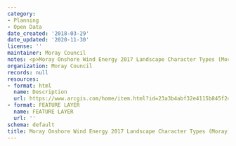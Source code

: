 ```yaml
---
category:
- Planning
- Open Data
date_created: '2018-03-29'
date_updated: '2020-11-30'
license: ''
maintainer: Moray Council
notes: <p>Moray Onshore Wind Energy 2017 Landscape Character Types (Moray)</p>
organization: Moray Council
records: null
resources:
- format: html
  name: Description
  url: https://www.arcgis.com/home/item.html?id=23a3b4abf32e4115b845f2489843c5c1
- format: FEATURE LAYER
  name: FEATURE LAYER
  url: ''
schema: default
title: Moray Onshore Wind Energy 2017 Landscape Character Types (Moray)
---
```

